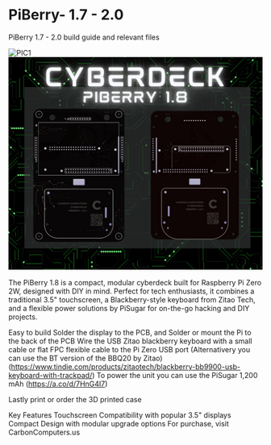 # PiBerry- 1.7 - 2.0
PiBerry 1.7 - 2.0 build guide and relevant files

![PIC1]([https://github.com/CarbonComputers/PiBerry-2.0/blob/main/Images/PiBerry%20v1.8.png](https://github.com/CarbonComputers/PiBerry-2.0/blob/main/Images/PiBerry%20v1.8%20p2.png))
![PIC2](https://github.com/CarbonComputers/PiBerry-2.0/blob/main/Images/PiBerry%20v1.8.png)  

The PiBerry 1.8 is a compact, modular cyberdeck built for Raspberry Pi Zero 2W, designed with DIY in mind. Perfect for tech enthusiasts, it combines a traditional 3.5" touchscreen, a Blackberry-style keyboard from Zitao Tech, and a flexible power solutions by PiSugar for on-the-go hacking and DIY projects.

Easy to build
Solder the display to the PCB, and Solder or mount the Pi to the back of the PCB
Wire the USB Zitao blackberry keyboard with a small cable or flat FPC flexible cable to the Pi Zero USB port (Alternativery you can use the BT version of the BBQ20 by Zitao) (https://www.tindie.com/products/zitaotech/blackberry-bb9900-usb-keyboard-with-trackpad/)
To power the unit you can use the PiSugar 1,200 mAh (https://a.co/d/7HnG4I7)

Lastly print or order the 3D printed case

Key Features
Touchscreen Compatibility with popular 3.5" displays
Compact Design with modular upgrade options
For purchase, visit CarbonComputers.us
